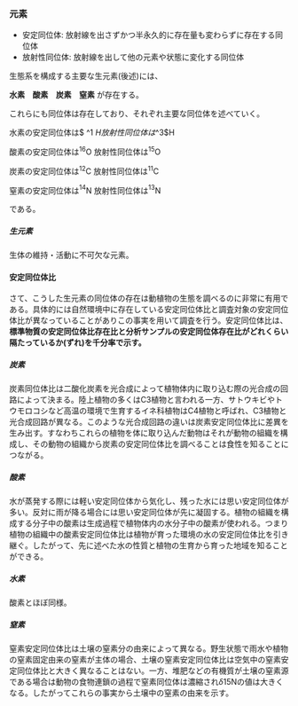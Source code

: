 ### 元素

- 安定同位体: 放射線を出さずかつ半永久的に存在量も変わらずに存在する同位体
- 放射性同位体: 放射線を出して他の元素や状態に変化する同位体

生態系を構成する主要な生元素(後述)には、

**水素　酸素　炭素　窒素** が存在する。

これらにも同位体は存在しており、それぞれ主要な同位体を述べていく。

水素の安定同位体は$ ^1 $H  放射性同位体は$^3$H

酸素の安定同位体は$^{16}$O 放射性同位体は$^{15}$O

炭素の安定同位体は$^{12}$C 放射性同位体は$^{11}$C

窒素の安定同位体は$^{14}$N 放射性同位体は$^{13}$N

である。



##### 生元素

生体の維持・活動に不可欠な元素。



#### 安定同位体比

さて、こうした生元素の同位体の存在は動植物の生態を調べるのに非常に有用である。具体的には自然環境中に存在している安定同位体比と調査対象の安定同位体比が異なっていることがありこの事実を用いて調査を行う。安定同位体比は、**標準物質の安定同位体比存在比と分析サンプルの安定同位体存在比がどれくらい隔たっているか(ずれ)を千分率で示す。**

##### 炭素

炭素同位体比は二酸化炭素を光合成によって植物体内に取り込む際の光合成の回路によって決まる。陸上植物の多くはC3植物と言われる一方、サトウキビやトウモロコシなど高温の環境で生育するイネ科植物はC4植物と呼ばれ、C3植物と光合成回路が異なる。このような光合成回路の違いは炭素安定同位体比に差異を生み出す。すなわちこれらの植物を体に取り込んだ動物はそれが動物の組織を構成し、その動物の組織から炭素の安定同位体比を調べることは食性を知ることにつながる。

##### 酸素

水が蒸発する際には軽い安定同位体から気化し、残った水には思い安定同位体が多い。反対に雨が降る場合には思い安定同位体が先に凝固する。植物の組織を構成する分子中の酸素は生成過程で植物体内の水分子中の酸素が使われる。つまり植物の組織中の酸素安定同位体比は植物が育った環境の水の安定同位体比を引き継ぐ。したがって、先に述べた水の性質と植物の生育から育った地域を知ることができる。

##### 水素

酸素とほぼ同様。

##### 窒素

窒素安定同位体比は土壌の窒素分の由来によって異なる。野生状態で雨水や植物の窒素固定由来の窒素が主体の場合、土壌の窒素安定同位体比は空気中の窒素安定同位体比と大きく異なることはない。一方、堆肥などの有機質が土壌の窒素源である場合は動物の食物連鎖の過程で窒素同位体は濃縮され$\delta$15Nの値は大きくなる。したがってこれらの事実から土壌中の窒素の由来を示す。
